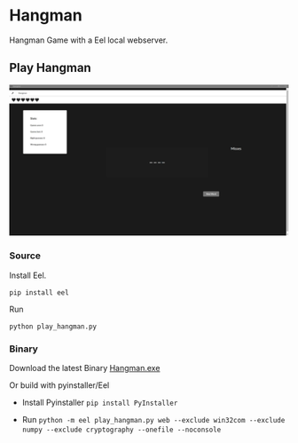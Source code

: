 # Hangman
Hangman Game with a Eel local webserver.

## Play Hangman
![](./gif/1563018688.gif)
### Source
Install Eel.

```shell
pip install eel
```

Run
```shell
python play_hangman.py
```

### Binary

Download the latest Binary [Hangman.exe](https://github.com/MrJoiny/Hangman/releases)

Or build with pyinstaller/Eel

* Install Pyinstaller `pip install PyInstaller`

* Run `python -m eel play_hangman.py web --exclude win32com --exclude numpy --exclude cryptography --onefile --noconsole`


